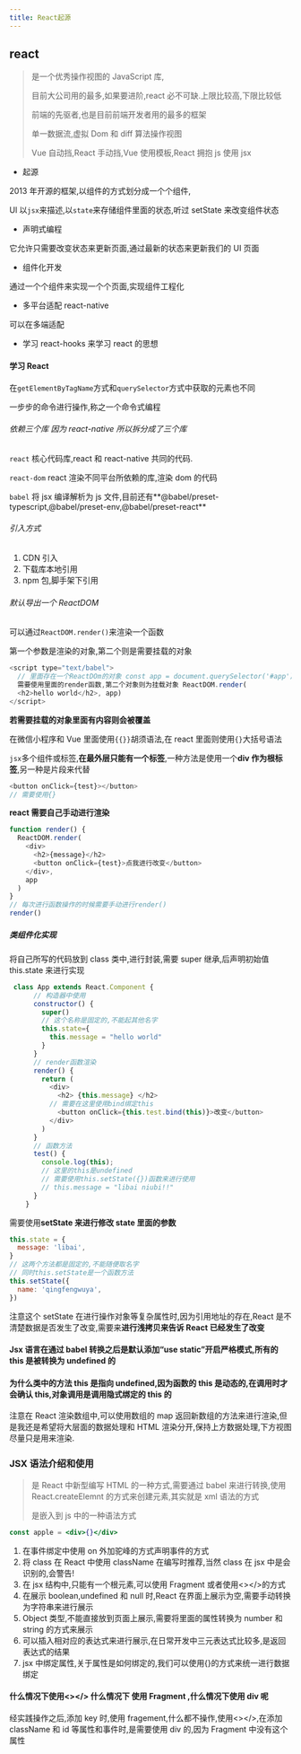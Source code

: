 ```yaml
---
title: React起源
---
```


## react

> 是一个优秀操作视图的 JavaScript 库,
>
> 目前大公司用的最多,如果要进阶,react 必不可缺.上限比较高,下限比较低
>
> 前端的先驱者,也是目前前端开发者用的最多的框架
>
> 单一数据流,虚拟 Dom 和 diff 算法操作视图
>
> Vue 自动挡,React 手动挡,Vue 使用模板,React 拥抱 js 使用 jsx

- 起源

2013 年开源的框架,以组件的方式划分成一个个组件,

Ul 以`jsx`来描述,以`state`来存储组件里面的状态,听过 setState 来改变组件状态

- 声明式编程

它允许只需要改变状态来更新页面,通过最新的状态来更新我们的 UI 页面

- 组件化开发

通过一个个组件来实现一个个页面,实现组件工程化

- 多平台适配 react-native

可以在多端适配

- 学习 react-hooks 来学习 react 的思想

#### 学习 React

在`getElementByTagName`方式和`querySelector`方式中获取的元素也不同

一步步的命令进行操作,称之一个命令式编程

###### 依赖三个库 因为 react-native 所以拆分成了三个库

`react` 核心代码库,react 和 react-native 共同的代码.

`react-dom` react 渲染不同平台所依赖的库,渲染 dom 的代码

`babel` 将 jsx 编译解析为 js 文件,目前还有**@babel/preset-typescript,@babel/preset-env,@babel/preset-react**

###### 引入方式

1. CDN 引入
2. 下载库本地引用
3. npm 包,脚手架下引用

###### 默认导出一个 ReactDOM

可以通过`ReactDOM.render()`来渲染一个函数

第一个参数是渲染的对象,第二个则是需要挂载的对象

```js
<script type="text/babel">
  // 里面存在一个ReactDOm的对象 const app = document.querySelector('#app'); //
  需要使用里面的render函数,第二个对象则为挂载对象 ReactDOM.render(
  <h2>hello world</h2>, app)
</script>
```

**若需要挂载的对象里面有内容则会被覆盖**

在微信小程序和 Vue 里面使用`{{}}`胡须语法,在 react 里面则使用`{}`大括号语法

`jsx`多个组件或标签,**在最外层只能有一个标签**,一种方法是使用一个**div 作为根标签**,另一种是片段来代替

```js
<button onClick={test}></button>
// 需要使用{}
```

**react 需要自己手动进行渲染**

```js
function render() {
  ReactDOM.render(
    <div>
      <h2>{message}</h2>
      <button onClick={test}>点我进行改变</button>
    </div>,
    app
  )
}
// 每次进行函数操作的时候需要手动进行render()
render()
```

##### 类组件化实现

将自己所写的代码放到 class 类中,进行封装,需要 super 继承,后声明初始值 this.state 来进行实现

```js
 class App extends React.Component {
      // 构造器中使用
      constructor() {
        super()
        // 这个名称是固定的,不能起其他名字
        this.state={
          this.message = "hello world"
        }
      }
      // render函数渲染
      render() {
        return (
          <div>
            <h2> {this.message} </h2>
          // 需要在这里使用bind绑定this
            <button onClick={this.test.bind(this)}>改变</button>
          </div>
        )
      }
      // 函数方法
      test() {
        console.log(this);
        // 这里的this是undefined
        // 需要使用this.setState({})函数来进行使用
        // this.message = "libai niubi!!"
      }
    }
```

需要使用**setState 来进行修改 state 里面的参数**

```js
this.state = {
  message: 'libai',
}
// 这两个方法都是固定的,不能随便取名字
// 同时this.setState是一个函数方法
this.setState({
  name: 'qingfengwuya',
})
```

注意这个 setState 在进行操作对象等复杂属性时,因为引用地址的存在,React 是不清楚数据是否发生了改变,需要来**进行浅拷贝来告诉 React 已经发生了改变**

#### Jsx 语言在通过 babel 转换之后是默认添加“use static”开启严格模式,所有的 this 是被转换为 undefined 的

#### 为什么类中的方法 this 是指向 undefined,因为函数的 this 是动态的,在调用时才会确认 this,对象调用是调用隐式绑定的 this 的

注意在 React 渲染数组中,可以使用数组的 map 返回新数组的方法来进行渲染,但是我还是希望将大层面的数据处理和 HTML 渲染分开,保持上方数据处理,下方视图尽量只是用来渲染.

### JSX 语法介绍和使用

> 是 React 中新型编写 HTML 的一种方式,需要通过 babel 来进行转换,使用 React.createElemnt 的方式来创建元素,其实就是 xml 语法的方式
>
> 是嵌入到 js 中的一种语法方式

```jsx
const apple = <div>{}</div>
```

1. 在事件绑定中使用 on 外加驼峰的方式声明事件的方式
2. 将 class 在 React 中使用 className 在编写时推荐,当然 class 在 jsx 中是会识别的,会警告!
3. 在 jsx 结构中,只能有一个根元素,可以使用 Fragment 或者使用<></>的方式
4. 在展示 boolean,undefined 和 null 时,React 在界面上展示为空,需要手动转换为字符串来进行展示
5. Object 类型,不能直接放到页面上展示,需要将里面的属性转换为 number 和 string 的方式来展示
6. 可以插入相对应的表达式来进行展示,在日常开发中三元表达式比较多,是返回表达式的结果
7. jsx 中绑定属性,关于属性是如何绑定的,我们可以使用{}的方式来统一进行数据绑定

#### 什么情况下使用<></> 什么情况下 使用 Fragment ,什么情况下使用 div 呢

经实践操作之后,添加 key 时,使用 fragement,什么都不操作,使用<></>,在添加 className 和 id 等属性和事件时,是需要使用 div 的,因为 Fragment 中没有这个属性
